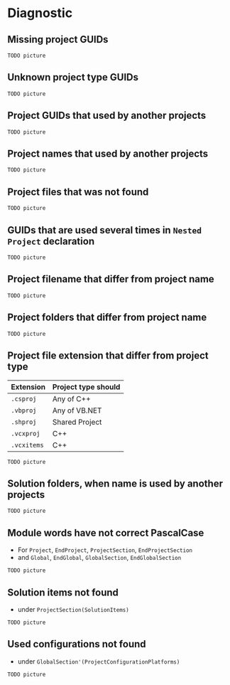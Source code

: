 # Diagnostic

## Missing project GUIDs

`TODO picture`

## Unknown project type GUIDs

`TODO picture`

## Project GUIDs that used by another projects

`TODO picture`

## Project names that used by another projects

`TODO picture`

## Project files that was not found

`TODO picture`

## GUIDs that are used several times in `Nested Project` declaration

`TODO picture`

## Project filename that differ from project name

`TODO picture`

## Project folders that differ from project name

`TODO picture`

## Project file extension that differ from project type

| Extension   | Project type should |
| ----------- | ------------------- |
| `.csproj`   | Any of C++          |
| `.vbproj`   | Any of VB.NET       |
| `.shproj`   | Shared Project      |
| `.vcxproj`  | C++                 |
| `.vcxitems` | C++                 |

`TODO picture`

## Solution folders, when name is used by another projects

`TODO picture`

## Module words have not correct PascalCase

* For `Project`, `EndProject`, `ProjectSection`, `EndProjectSection`
* and `Global`, `EndGlobal`, `GlobalSection`, `EndGlobalSection`

`TODO picture`

## Solution items not found

* under `ProjectSection(SolutionItems)`

`TODO picture`

## Used configurations not found

* under `GlobalSection'(ProjectConfigurationPlatforms)`

`TODO picture`
